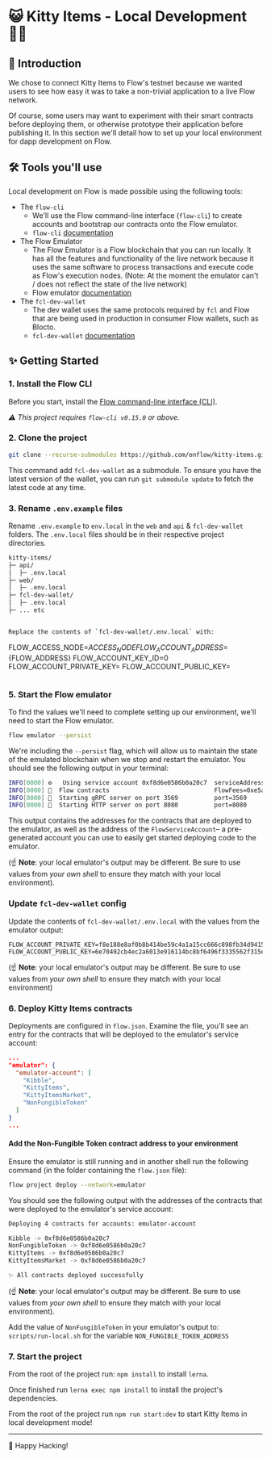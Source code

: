 # 😺 Kitty Items - Local Development 👩‍💻

## 👋 Introduction
We chose to connect Kitty Items to Flow's testnet because we wanted users to see how easy it was to take a non-trivial application to a live Flow network.

Of course, some users may want to experiment with their smart contracts before deploying them, or otherwise prototype their application before publishing it.
In this section we'll detail how to set up your local environment for dapp development on Flow.

## 🛠 Tools you'll use
Local development on Flow is made possible using the following tools:

- The `flow-cli`
  - We'll use the Flow command-line interface (`flow-cli`) to create accounts and bootstrap our contracts onto the Flow emulator.
  - `flow-cli` [documentation](https://docs.onflow.org/flow-cli)
- The Flow Emulator
  - The Flow Emulator is a Flow blockchain that you can run locally. It has all the features and functionality of the live network because it uses the same software to process transactions and execute code as Flow's execution nodes. (Note: At the moment the emulator can't / does not reflect the state of the live network)
  - Flow emulator [documentation](https://docs.onflow.org/emulator)
- The `fcl-dev-wallet`
  - The dev wallet uses the same protocols required by `fcl` and Flow that are being used in production in consumer Flow wallets, such as Blocto.
  - `fcl-dev-wallet` [documentation](https://github.com/onflow/fcl-dev-wallet)

## ✨ Getting Started

### 1. Install the Flow CLI

Before you start, install the [Flow command-line interface (CLI)](https://docs.onflow.org/flow-cli).

_⚠️ This project requires `flow-cli v0.15.0` or above._

### 2. Clone the project

```sh
git clone --recurse-submodules https://github.com/onflow/kitty-items.git
```

This command add `fcl-dev-wallet` as a submodule. To ensure you have the latest version of the wallet, you can run `git submodule update` to fetch the latest code at any time.

### 3. Rename `.env.example` files

Rename `.env.example` to `env.local` in the `web` and `api` & `fcl-dev-wallet` folders.
The `.env.local` files should be in their respective project directories.

```sh
kitty-items/
├─ api/
│  ├─ .env.local
├─ web/
│  ├─ .env.local
├─ fcl-dev-wallet/
│  ├─ .env.local
├─ ... etc


Replace the contents of `fcl-dev-wallet/.env.local` with: 

```
FLOW_ACCESS_NODE=${ACCESS_NODE}
FLOW_ACCOUNT_ADDRESS=${FLOW_ADDRESS}
FLOW_ACCOUNT_KEY_ID=0
FLOW_ACCOUNT_PRIVATE_KEY=
FLOW_ACCOUNT_PUBLIC_KEY=
```

```
### 5. Start the Flow emulator

To find the values we'll need to complete setting up our environment, we'll need to start the Flow emulator.

```sh
flow emulator --persist
```

We're including the `--persist` flag, which will allow us to maintain the state of the emulated blockchain when we stop and restart the emulator. You should see the following output in your terminal:

```sh
INFO[0000] ⚙️   Using service account 0xf8d6e0586b0a20c7  serviceAddress=f8d6e0586b0a20c7 serviceHashAlgo=SHA3_256 servicePrivKey=f8e188e8af0b8b414be59c4a1a15cc666c898fb34d94156e9b51e18bfde754a5 servicePubKey=6e70492cb4ec2a6013e916114bc8bf6496f3335562f315e18b085c19da659bdfd88979a5904ae8bd9b4fd52a07fc759bad9551c04f289210784e7b08980516d2 serviceSigAlgo=ECDSA_P256
INFO[0000] 📜  Flow contracts                             FlowFees=0xe5a8b7f23e8b548f FlowServiceAccount=0xf8d6e0586b0a20c7 FlowStorageFees=0xf8d6e0586b0a20c7 FlowToken=0x0ae53cb6e3f42a79 FungibleToken=0xee82856bf20e2aa6
INFO[0000] 🌱  Starting gRPC server on port 3569          port=3569
INFO[0000] 🌱  Starting HTTP server on port 8080          port=8080
```
This output contains the addresses for the contracts that are deployed to the emulator, as well as the address of the `FlowServiceAccount`– a pre-generated account you can use to easily get started deploying code to the emulator.

(☝️ **Note**: your local emulator's output may be different. Be sure to use values from _your own shell_ to ensure they match with your local environment).

### Update `fcl-dev-wallet` config

Update the contents of `fcl-dev-wallet/.env.local` with the values from the emulator output: 

```
FLOW_ACCOUNT_PRIVATE_KEY=f8e188e8af0b8b414be59c4a1a15cc666c898fb34d94156e9b51e18bfde754a5
FLOW_ACCOUNT_PUBLIC_KEY=6e70492cb4ec2a6013e916114bc8bf6496f3335562f315e18b085c19da659bdfd88979a5904ae8bd9b4fd52a07fc759bad9551c04f289210784e7b08980516d2
```

(☝️ **Note**: your local emulator's output may be different. Be sure to use values from _your own shell_ to ensure they match with your local environment)

### 6. Deploy Kitty Items contracts

Deployments are configured in `flow.json`. Examine the file, you'll see an entry for the contracts that will be deployed to the emulator's service account: 

```json
...
"emulator": {
  "emulator-account": [
    "Kibble",
    "KittyItems",
    "KittyItemsMarket",
    "NonFungibleToken"
  ]
}
...
```
#### Add the Non-Fungible Token contract address to your environment

Ensure the emulator is still running and in another shell run the following command (in the folder containing the `flow.json` file):

```sh
flow project deploy --network=emulator
```
You should see the following output with the addresses of the contracts that were deployed to the emulator's service account:
```sh
Deploying 4 contracts for accounts: emulator-account

Kibble -> 0xf8d6e0586b0a20c7
NonFungibleToken -> 0xf8d6e0586b0a20c7
KittyItems -> 0xf8d6e0586b0a20c7
KittyItemsMarket -> 0xf8d6e0586b0a20c7

✨ All contracts deployed successfully
```

(☝️ **Note**: your local emulator's output may be different. Be sure to use values from _your own shell_ to ensure they match with your local environment).

Add the value of `NonFungibleToken` in your emulator's output to: `scripts/run-local.sh` for the variable `NON_FUNGIBLE_TOKEN_ADDRESS`
### 7. Start the project

From the root of the project run: `npm install` to install `lerna`.

Once finished run `lerna exec npm install` to install the project's dependencies.

From the root of the project run `npm run start:dev` to start Kitty Items in local development mode!

---

🚀 Happy Hacking!
